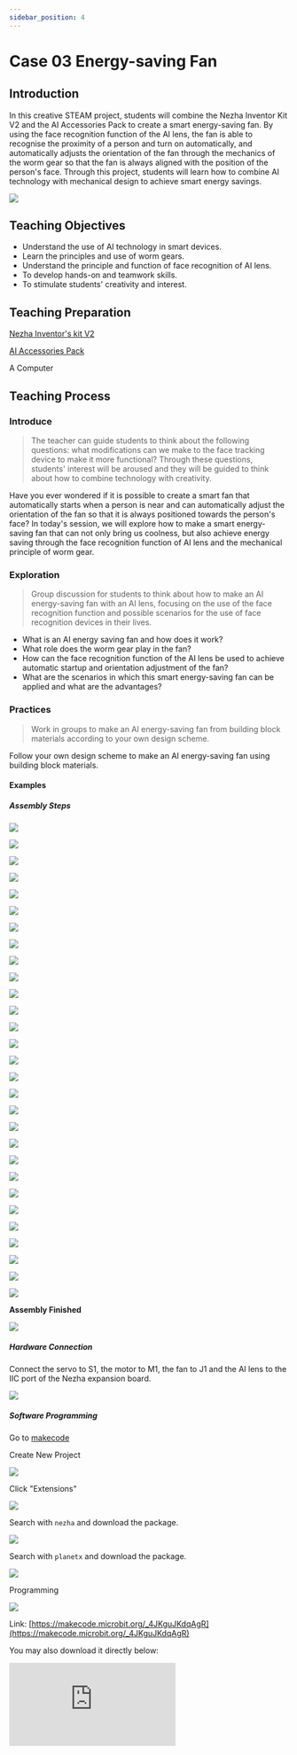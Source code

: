 ```yaml
---
sidebar_position: 4
---
```


# Case 03 Energy-saving Fan


## Introduction

In this creative STEAM project, students will combine the Nezha Inventor Kit V2 and the AI Accessories Pack to create a smart energy-saving fan. By using the face recognition function of the AI lens, the fan is able to recognise the proximity of a person and turn on automatically, and automatically adjusts the orientation of the fan through the mechanics of the worm gear so that the fan is always aligned with the position of the person's face. Through this project, students will learn how to combine AI technology with mechanical design to achieve smart energy savings.

![](./images/ai-accessories-pack-case-03-01.png)

## Teaching Objectives

- Understand the use of AI technology in smart devices.
- Learn the principles and use of worm gears.
- Understand the principle and function of face recognition of AI lens.
- To develop hands-on and teamwork skills.
- To stimulate students' creativity and interest.

## Teaching Preparation

[Nezha Inventor's kit V2](https://www.elecfreaks.com/nezha-inventor-s-kit-v2-for-micro-bit.html)

[AI Accessories Pack](https://www.elecfreaks.com/nezha-inventor-s-kit-v2-for-micro-bit.html)

A Computer

## Teaching Process

### Introduce

>The teacher can guide students to think about the following questions: what modifications can we make to the face tracking device to make it more functional? Through these questions, students' interest will be aroused and they will be guided to think about how to combine technology with creativity.

Have you ever wondered if it is possible to create a smart fan that automatically starts when a person is near and can automatically adjust the orientation of the fan so that it is always positioned towards the person's face? In today's session, we will explore how to make a smart energy-saving fan that can not only bring us coolness, but also achieve energy saving through the face recognition function of AI lens and the mechanical principle of worm gear.

### Exploration

>Group discussion for students to think about how to make an AI energy-saving fan with an AI lens, focusing on the use of the face recognition function and possible scenarios for the use of face recognition devices in their lives.

- What is an AI energy saving fan and how does it work?
- What role does the worm gear play in the fan?
- How can the face recognition function of the AI lens be used to achieve automatic startup and orientation adjustment of the fan?
- What are the scenarios in which this smart energy-saving fan can be applied and what are the advantages?

### Practices

> Work in groups to make an AI energy-saving fan from building block materials according to your own design scheme.

Follow your own design scheme to make an AI energy-saving fan using building block materials.

#### Examples

##### Assembly Steps

![](./images/ai-accessories-pack-step-03-01.png)

![](./images/ai-accessories-pack-step-03-02.png)

![](./images/ai-accessories-pack-step-03-03.png)

![](./images/ai-accessories-pack-step-03-04.png)

![](./images/ai-accessories-pack-step-03-05.png)

![](./images/ai-accessories-pack-step-03-06.png)

![](./images/ai-accessories-pack-step-03-07.png)

![](./images/ai-accessories-pack-step-03-08.png)

![](./images/ai-accessories-pack-step-03-09.png)

![](./images/ai-accessories-pack-step-03-10.png)

![](./images/ai-accessories-pack-step-03-11.png)

![](./images/ai-accessories-pack-step-03-12.png)

![](./images/ai-accessories-pack-step-03-13.png)

![](./images/ai-accessories-pack-step-03-14.png)

![](./images/ai-accessories-pack-step-03-15.png)

![](./images/ai-accessories-pack-step-03-16.png)

![](./images/ai-accessories-pack-step-03-17.png)

![](./images/ai-accessories-pack-step-03-18.png)

![](./images/ai-accessories-pack-step-03-19.png)

![](./images/ai-accessories-pack-step-03-20.png)

![](./images/ai-accessories-pack-step-03-21.png)

![](./images/ai-accessories-pack-step-03-22.png)

![](./images/ai-accessories-pack-step-03-23.png)

![](./images/ai-accessories-pack-step-03-24.png)

![](./images/ai-accessories-pack-step-03-25.png)

![](./images/ai-accessories-pack-step-03-26.png)

![](./images/ai-accessories-pack-step-03-27.png)

![](./images/ai-accessories-pack-step-03-28.png)

![](./images/ai-accessories-pack-step-03-29.png)

**Assembly Finished**

![](./images/ai-accessories-pack-case-03-01.png)

##### Hardware Connection

Connect the servo to S1, the motor to M1, the fan to J1 and the AI lens to the IIC port of the Nezha expansion board. 

 ![](./images/ai-accessories-pack-case-03-02.png)

##### Software Programming

Go to [makecode](https://makecode.microbit.org/#)

Create New Project

![](./images/ai-accessories-pack-case-01-03.png)

Click "Extensions"

![](./images/ai-accessories-pack-case-01-04.png)

Search with `nezha` and download the package. 

![](./images/ai-accessories-pack-case-01-06.png)

Search with `planetx`  and download the package. 

![](./images/ai-accessories-pack-case-01-07.png)

Programming

![](./images/ai-accessories-pack-case-03-08.png)


Link: [https://makecode.microbit.org/_4JKguJKdqAgR](https://makecode.microbit.org/_4JKguJKdqAgR)

You may also download it directly below:

<div
    style={{
        position: 'relative',
        paddingBottom: '60%',
        overflow: 'hidden',
    }}
>
    <iframe
        src="https://makecode.microbit.org/_4JKguJKdqAgR"
        frameborder="0"
        sandbox="allow-popups allow-forms allow-scripts allow-same-origin"
        style={{
            position: 'absolute',
            width: '100%',
            height: '100%',
        }}
    />
</div>


### Teamwork and Display

Students are divided into small groups and work together to create and programme the case.

Students are encouraged to co-operate, communicate and share their experiences with each other.

Each group has the opportunity to present the cases they have produced to the other groups.

#### Example cases results

The face recognition device automatically identifies faces within range and when a face is recognised, it automatically switches on the fan and automatically adjusts the orientation of the fan according to the position of the face.

![](./images/ai-accessories-pack-case-03.gif)

### Rflection

>Sharing in groups allows students in each group to share their production process and insights, summarise the problems and solutions they encountered, and evaluate their strengths and weaknesses.

### Extended knowledge

*** What is an AI energy saving fan and how does it work? ***

AI energy-saving fan is a kind of intelligent fan realised using artificial intelligence technology, which can sense the proximity of a person through sensors and automatically start and adjust the facing direction to achieve directional air supply to the human face. Its working principle is mainly to use the AI lens for face recognition, and through the face detection algorithm, it recognises the position of the person's face, and then controls the worm gear mechanism according to the position information of the face to achieve the automatic adjustment of the fan's orientation.

*** How to use the face recognition function of AI lens to realise the automatic starting and orientation adjustment of the fan? ***

The automatic startup and orientation adjustment of the fan using the face recognition function of the AI lens is mainly realised by the face detection algorithm and the mechanical drive system. When someone approaches the fan, the AI lens captures the face information of the person and passes the information to the control module. The control module controls the worm gear mechanism to rotate according to the face position information, thus adjusting the fan orientation so that the fan is always aligned with the person's face position.
